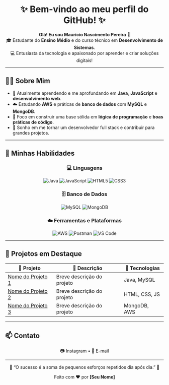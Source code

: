 <!-- Banner ou Título -->
<h1 align="center">✨ Bem-vindo ao meu perfil do GitHub! ✨</h1>

<p align="center">
  <b>Olá! Eu sou Mauricio Nascimento Pereira</b> 👋 <br>
  🎓 Estudante do <b>Ensino Médio</b> e do curso técnico em <b>Desenvolvimento de Sistemas</b>. <br>
  💻 Entusiasta da tecnologia e apaixonado por aprender e criar soluções digitais!
</p>

---

## 👨‍💻 Sobre Mim

- 🌱 Atualmente aprendendo e me aprofundando em **Java**, **JavaScript** e **desenvolvimento web**.  
- ☁️ Estudando **AWS** e práticas de **banco de dados** com **MySQL** e **MongoDB**.  
- 🧠 Foco em construir uma base sólida em **lógica de programação** e **boas práticas de código**.  
- 🚀 Sonho em me tornar um desenvolvedor full stack e contribuir para grandes projetos.  

---

## 🧰 Minhas Habilidades

<div align="center">

### 💻 Linguagens
![Java](https://img.shields.io/badge/Java-ED8B00?style=for-the-badge&logo=openjdk&logoColor=white)
![JavaScript](https://img.shields.io/badge/JavaScript-F7DF1E?style=for-the-badge&logo=javascript&logoColor=black)
![HTML5](https://img.shields.io/badge/HTML5-E34F26?style=for-the-badge&logo=html5&logoColor=white)
![CSS3](https://img.shields.io/badge/CSS3-1572B6?style=for-the-badge&logo=css3&logoColor=white)

### 🗄️ Banco de Dados
![MySQL](https://img.shields.io/badge/MySQL-005C84?style=for-the-badge&logo=mysql&logoColor=white)
![MongoDB](https://img.shields.io/badge/MongoDB-4EA94B?style=for-the-badge&logo=mongodb&logoColor=white)

### ☁️ Ferramentas e Plataformas
![AWS](https://img.shields.io/badge/AWS-232F3E?style=for-the-badge&logo=amazon-aws&logoColor=white)
![Postman](https://img.shields.io/badge/Postman-FF6C37?style=for-the-badge&logo=postman&logoColor=white)
![VS Code](https://img.shields.io/badge/VS%20Code-007ACC?style=for-the-badge&logo=visual-studio-code&logoColor=white)

</div>

---

## 🌟 Projetos em Destaque

| 🚀 Projeto | 💬 Descrição | 🧩 Tecnologias |
|-------------|--------------|----------------|
| [Nome do Projeto 1](#) | Breve descrição do projeto | Java, MySQL |
| [Nome do Projeto 2](#) | Breve descrição do projeto | HTML, CSS, JS |
| [Nome do Projeto 3](#) | Breve descrição do projeto | MongoDB, AWS |

---

## 📫 Contato

<p align="center">
  📷 <a href="#" target="_blank">Instagram</a>  
  •  
  📧 <a href="mailto:seu.email@email.com">E-mail</a>
</p>

---

<p align="center">
  🌟 “O sucesso é a soma de pequenos esforços repetidos dia após dia.” 🌟
</p>

<p align="center">
  Feito com ❤️ por <b>[Seu Nome]</b>
</p>
